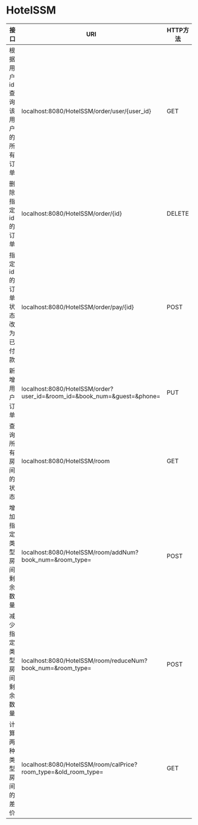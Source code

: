 # HotelSSM
|接口|URI|HTTP方法|
|---|---|---|
|根据用户id查询该用户的所有订单|localhost:8080/HotelSSM/order/user/{user_id}|GET|
|删除指定id的订单|localhost:8080/HotelSSM/order/{id}|DELETE|
|指定id的订单状态改为已付款|localhost:8080/HotelSSM/order/pay/{id}|POST|
|新增用户订单|localhost:8080/HotelSSM/order?user_id=&room_id=&book_num=&guest=&phone=|PUT|
|查询所有房间的状态|localhost:8080/HotelSSM/room|GET|
|增加指定类型房间剩余数量|localhost:8080/HotelSSM/room/addNum?book_num=&room_type=|POST|
|减少指定类型房间剩余数量|localhost:8080/HotelSSM/room/reduceNum?book_num=&room_type=|POST|
|计算两种类型房间的差价|localhost:8080/HotelSSM/room/calPrice?room_type=&old_room_type=|GET|